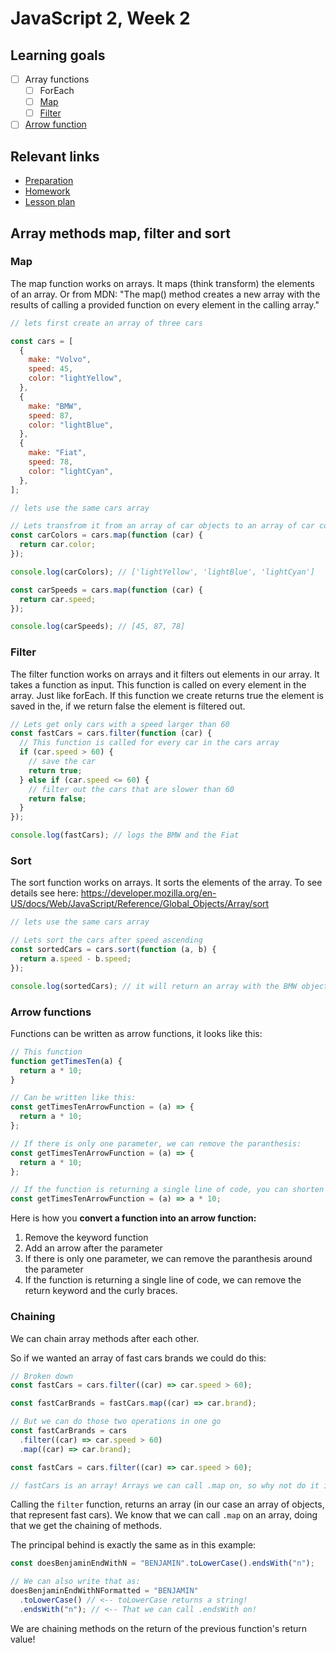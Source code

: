 # JavaScript 2, Week 2

## Learning goals

- [ ] Array functions
  - [ ] ForEach
  - [ ] [Map](#map)
  - [ ] [Filter](#filter)
- [ ] [Arrow function](#arrow-functions)
<!---
- [ ] Code flow, using the [call stack](../../javaScript1/week3/README.md#call-stack)
      -->

## Relevant links

- [Preparation](preparation.md)
- [Homework](../../homework-projects/README.md)
- [Lesson plan](lesson-plan.md)

## Array methods map, filter and sort

### Map

The map function works on arrays. It maps (think transform) the elements of an array. Or from MDN: "The map() method creates a new array with the results of calling a provided function on every element in the calling array."

```js
// lets first create an array of three cars

const cars = [
  {
    make: "Volvo",
    speed: 45,
    color: "lightYellow",
  },
  {
    make: "BMW",
    speed: 87,
    color: "lightBlue",
  },
  {
    make: "Fiat",
    speed: 78,
    color: "lightCyan",
  },
];

// lets use the same cars array

// Lets transfrom it from an array of car objects to an array of car colors
const carColors = cars.map(function (car) {
  return car.color;
});

console.log(carColors); // ['lightYellow', 'lightBlue', 'lightCyan']

const carSpeeds = cars.map(function (car) {
  return car.speed;
});

console.log(carSpeeds); // [45, 87, 78]
```

### Filter

The filter function works on arrays and it filters out elements in our array.
It takes a function as input. This function is called on every element in the array. Just like forEach. If this function we create returns true the element is saved in the, if we return false the element is filtered out.

```js
// Lets get only cars with a speed larger than 60
const fastCars = cars.filter(function (car) {
  // This function is called for every car in the cars array
  if (car.speed > 60) {
    // save the car
    return true;
  } else if (car.speed <= 60) {
    // filter out the cars that are slower than 60
    return false;
  }
});

console.log(fastCars); // logs the BMW and the Fiat
```

### Sort

The sort function works on arrays. It sorts the elements of the array.
To see details see here: <https://developer.mozilla.org/en-US/docs/Web/JavaScript/Reference/Global_Objects/Array/sort>

```js
// lets use the same cars array

// Lets sort the cars after speed ascending
const sortedCars = cars.sort(function (a, b) {
  return a.speed - b.speed;
});

console.log(sortedCars); // it will return an array with the BMW object first, then the fiat and then the volvo
```

### Arrow functions

Functions can be written as arrow functions, it looks like this:

```js
// This function
function getTimesTen(a) {
  return a * 10;
}

// Can be written like this:
const getTimesTenArrowFunction = (a) => {
  return a * 10;
};

// If there is only one parameter, we can remove the paranthesis:
const getTimesTenArrowFunction = (a) => {
  return a * 10;
};

// If the function is returning a single line of code, you can shorten it even further:
const getTimesTenArrowFunction = (a) => a * 10;
```

Here is how you **convert a function into an arrow function:**

1. Remove the keyword function
2. Add an arrow after the parameter
3. If there is only one parameter, we can remove the paranthesis around the parameter
4. If the function is returning a single line of code, we can remove the return keyword and the curly braces.

### Chaining

We can chain array methods after each other.

So if we wanted an array of fast cars brands we could do this:

```js
// Broken down
const fastCars = cars.filter((car) => car.speed > 60);

const fastCarBrands = fastCars.map((car) => car.brand);

// But we can do those two operations in one go
const fastCarBrands = cars
  .filter((car) => car.speed > 60)
  .map((car) => car.brand);
```

```js
const fastCars = cars.filter((car) => car.speed > 60);

// fastCars is an array! Arrays we can call .map on, so why not do it in one go!?
```

Calling the `filter` function, returns an array (in our case an array of objects, that represent fast cars). We know that we can call `.map` on an array, doing that we get the chaining of methods.

The principal behind is exactly the same as in this example:

```js
const doesBenjaminEndWithN = "BENJAMIN".toLowerCase().endsWith("n");

// We can also write that as:
doesBenjaminEndWithNFormatted = "BENJAMIN"
  .toLowerCase() // <-- toLowerCase returns a string!
  .endsWith("n"); // <-- That we can call .endsWith on!
```

We are chaining methods on the return of the previous function's return value!
